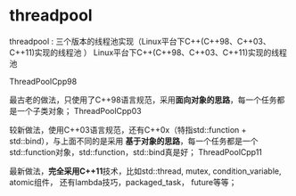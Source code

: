 # threadpool
threadpool : 三个版本的线程池实现（Linux平台下C++(C++98、C++03、C++11)实现的线程池 ）
Linux平台下C++(C++98、C++03、C++11)实现的线程池

ThreadPoolCpp98

  最古老的做法，只使用了C++98语言规范，采用**面向对象的思路**，每一个任务都是一个子类对象；
ThreadPoolCpp03

  较新做法，使用C++03语言规范，还有C++0x（特指std::function + std::bind），与上面不同的是采用
  **基于对象的思路**，每一个任务都是一个std::function对象，std::function，std::bind真是好；
ThreadPoolCpp11

  最新做法，**完全采用C++11**技术，比如std::thread, mutex, condition_variable, atomic组件，
  还有lambda技巧，packaged_task， future等等；
